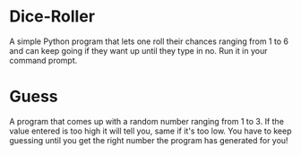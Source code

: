 # Dice-Roller
A simple Python program that lets one roll their chances ranging from 1 to 6 and can keep going if they want up until they type in no. Run it in your command prompt.

# Guess
A program that comes up with a random number ranging from 1 to 3. If the value entered is too high it will tell you, same if it's too low. You have to keep guessing until you get the right number the program has generated for you!
